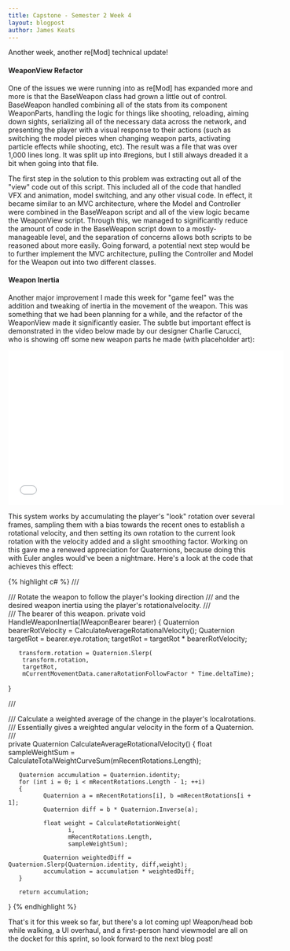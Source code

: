 ```yaml
---
title: Capstone - Semester 2 Week 4
layout: blogpost
author: James Keats
---
```

Another week, another re[Mod] technical update!

#### WeaponView Refactor

One of the issues we were running into as re[Mod] has expanded more and more is that the BaseWeapon class had grown a little out of control. BaseWeapon handled combining all of the stats from its component WeaponParts, handling the logic for things like shooting, reloading, aiming down sights, serializing all of the necessary data across the network, and presenting the player with a visual response to their actions (such as switching the model pieces when changing weapon parts, activating particle effects while shooting, etc). The result was a file that was over 1,000 lines long. It was split up into #regions, but I still always dreaded it a bit when going into that file.&nbsp;

<!--more-->

The first step in the solution to this problem was extracting out all of the "view" code out of this script. This included all of the code that handled VFX and animation, model switching, and any other visual code. In effect, it became similar to an MVC architecture, where the Model and Controller were combined in the BaseWeapon script and all of the view logic became the WeaponView script. Through this, we managed to significantly reduce the amount of code in the BaseWeapon script down to a mostly-manageable level, and the separation of concerns allows both scripts to be reasoned about more easily. Going forward, a potential next step would be to further implement the MVC architecture, pulling the Controller and Model for the Weapon out into two different classes.

#### Weapon Inertia

Another major improvement I made this week for "game feel" was the addition and tweaking of inertia in the movement of the weapon. This was something that we had been planning for a while, and the refactor of the WeaponView made it significantly easier. The subtle but important effect is demonstrated in the video below made by our designer Charlie Carucci, who is showing off some new weapon parts he made (with placeholder art):

<p class="text-align-center">
    <iframe src="//www.youtube.com/embed/ciuoNhfwvLc?wmode=transparent" allowfullscreen="true" width="560" height="315" frameborder="0"> </iframe>
</p>

This system works by accumulating the player's "look" rotation over several frames, sampling them with a bias towards the recent ones to establish a rotational velocity, and then setting its own rotation to the current look rotation with the velocity added and a slight smoothing factor. Working on this gave me a renewed appreciation for Quaternions, because doing this with Euler angles would've been a nightmare. Here's a look at the code that achieves this effect:

{% highlight c# %}
/// <summary>
/// Rotate the weapon to follow the player's looking direction
/// and the desired weapon inertia using the player's rotationalvelocity.
/// </summary>
/// <param name="bearer">The bearer of this weapon.</param>
private void HandleWeaponInertia(IWeaponBearer bearer)
{
       Quaternion bearerRotVelocity = CalculateAverageRotationalVelocity();
       Quaternion targetRot = bearer.eye.rotation;
       targetRot = targetRot * bearerRotVelocity;

       transform.rotation = Quaternion.Slerp(
        transform.rotation,
        targetRot,
        mCurrentMovementData.cameraRotationFollowFactor * Time.deltaTime);
}

/// <summary>
/// Calculate a weighted average of the change in the player's localrotations.
/// Essentially gives a weighted angular velocity in the form of a Quaternion.
/// </summary>
private Quaternion CalculateAverageRotationalVelocity()
{
       float sampleWeightSum = CalculateTotalWeightCurveSum(mRecentRotations.Length);

       Quaternion accumulation = Quaternion.identity;
       for (int i = 0; i < mRecentRotations.Length - 1; ++i)
       {
              Quaternion a = mRecentRotations[i], b =mRecentRotations[i + 1];
              Quaternion diff = b * Quaternion.Inverse(a);

              float weight = CalculateRotationWeight(
                     i,
                     mRecentRotations.Length,
                     sampleWeightSum);
                          
              Quaternion weightedDiff = Quaternion.Slerp(Quaternion.identity, diff,weight);
              accumulation = accumulation * weightedDiff;
       }
 
       return accumulation;
} 
{% endhighlight %}

That's it for this week so far, but there's a lot coming up! Weapon/head bob while walking, a UI overhaul, and a first-person hand viewmodel are all on the docket for this sprint, so look forward to the next blog post!
